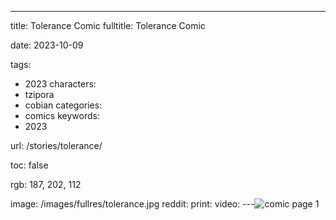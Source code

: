 ---
title: Tolerance Comic
fulltitle: Tolerance Comic

date: 2023-10-09

tags:
- 2023
characters:
- tzipora
- cobian
categories:
- comics
keywords:
- 2023

url: /stories/tolerance/

toc: false

rgb: 187, 202, 112

image: /images/fullres/tolerance.jpg
reddit:
print:
video:
---![comic page 1](/images/fullres/tolerance.jpg)